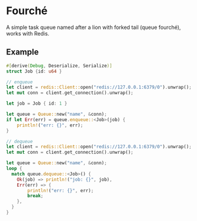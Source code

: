 # Fourché

A simple task queue named after a lion with forked tail (queue fourché),
works with Redis.


## Example

```rust
#[derive(Debug, Deserialize, Serialize)]
struct Job {id: u64 }
```

```rust
// enqueue
let client = redis::Client::open("redis://127.0.0.1:6379/0").unwrap();
let mut conn = client.get_connection().unwrap();

let job = Job { id: 1 }

let queue = Queue::new("name", &conn);
if let Err(err) = queue.enqueue::<Job>(job) {
    println!("err: {}", err);
}
```

```rust
// dequeue
let client = redis::Client::open("redis://127.0.0.1:6379/0").unwrap();
let mut conn = client.get_connection().unwrap();

let queue = Queue::new("name", &conn);
loop {
  match queue.dequeue::<Job>() {
    Ok(job) => println!("job: {}", job),
    Err(err) => {
        println!("err: {}", err);
        break;
    },
  }
}
```
